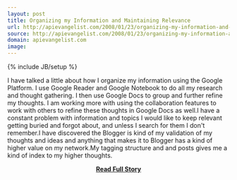 ```yaml
---
layout: post
title: Organizing my Information and Maintaining Relevance
url: http://apievangelist.com/2008/01/23/organizing-my-information-and-maintaining-relevance/
source: http://apievangelist.com/2008/01/23/organizing-my-information-and-maintaining-relevance/
domain: apievangelist.com
image: 
---
```

{% include JB/setup %}<p>I have talked a little about how I organize my information using the Google Platform.  I use Google Reader and Google Notebook to do all my research and thought gathering. I then use Google Docs to group and further refine my thoughts. I am working more with using the collaboration features to work with others to refine these thoughts in Google Docs as well.I have a constant problem with information and topics I would like to keep relevant getting buried and forgot about, and unless I search for them I don't remember.I have discovered the Blogger is kind of my validation of my thoughts and ideas and anything that makes it to Blogger has a kind of higher value on my network.My tagging structure and and posts gives me a kind of index to my higher thoughts.</p>
<center><p><a href="http://apievangelist.com/2008/01/23/organizing-my-information-and-maintaining-relevance/" style='padding:25px; font-sze:18px; font-weight: bold;'>Read Full Story</a></p></center>
